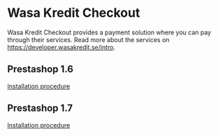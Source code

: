 # Wasa Kredit Checkout

Wasa Kredit Checkout provides a payment solution where you can pay through their services. Read more about the services on https://developer.wasakredit.se/intro.

## Prestashop 1.6

[Installation procedure](1.6/jnwasakredit/README.md)

## Prestashop 1.7

[Installation procedure](1.7/v1.0.0-jnwasakredit/jnwasakredit/README.md)
